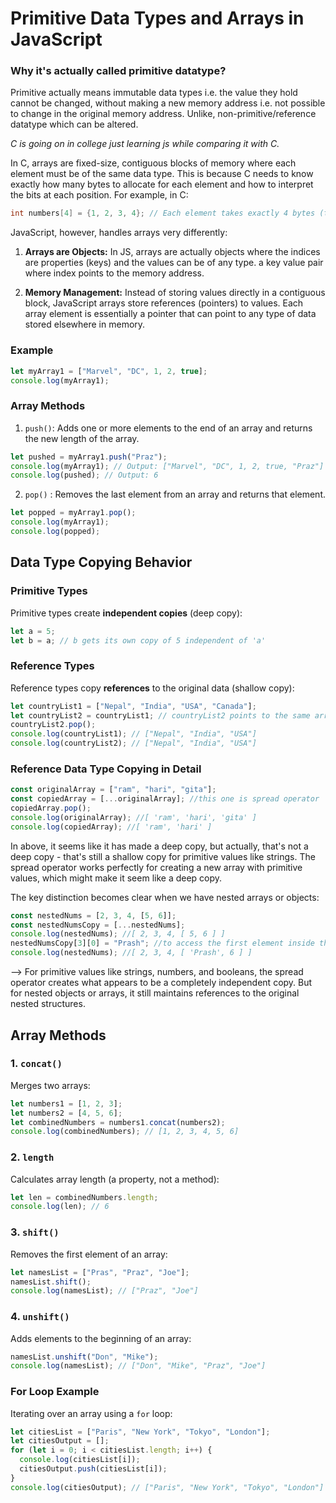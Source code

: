 **Primitive Data Types and Arrays in JavaScript**
=====================================================
### Why it's actually called primitive datatype?
Primitive actually means immutable data types i.e. the value they hold cannot be changed, without making a new memory address i.e. not possible to change in the original memory address. Unlike, non-primitive/reference datatype which can be altered.

*C is going on in college just learning js while comparing it with C.*

In C, arrays are fixed-size, contiguous blocks of memory where each element must be of the same data type. This is because C needs to know exactly how many bytes to allocate for each element and how to interpret the bits at each position.
For example, in C:
```c
int numbers[4] = {1, 2, 3, 4}; // Each element takes exactly 4 bytes (typically)
```
JavaScript, however, handles arrays very differently:
1. **Arrays are Objects:** In JS, arrays are actually objects where the indices are properties (keys) and the values can be of any type. a key value pair where index points to the memory address.

2. **Memory Management:** Instead of storing values directly in a contiguous block, JavaScript arrays store references (pointers) to values. Each array element is essentially a pointer that can point to any type of data stored elsewhere in memory.
### Example
```javascript
let myArray1 = ["Marvel", "DC", 1, 2, true];
console.log(myArray1);
```
### Array Methods
1. `push()`: Adds one or more elements to the end of an array and returns the new length of the array.
```javascript
let pushed = myArray1.push("Praz");
console.log(myArray1); // Output: ["Marvel", "DC", 1, 2, true, "Praz"]
console.log(pushed); // Output: 6
```
2. `pop()` : Removes the last element from an array and returns that element.
```javascript
let popped = myArray1.pop();
console.log(myArray1);
console.log(popped);
```

## Data Type Copying Behavior

### Primitive Types
Primitive types create **independent copies** (deep copy):
```javascript
let a = 5;
let b = a; // b gets its own copy of 5 independent of 'a'
```

### Reference Types
Reference types copy **references** to the original data (shallow copy):
```javascript
let countryList1 = ["Nepal", "India", "USA", "Canada"];
let countryList2 = countryList1; // countryList2 points to the same array as countryList1
countryList2.pop();
console.log(countryList1); // ["Nepal", "India", "USA"]
console.log(countryList2); // ["Nepal", "India", "USA"]
```

### Reference Data Type Copying in Detail
```javascript
const originalArray = ["ram", "hari", "gita"];
const copiedArray = [...originalArray]; //this one is spread operator
copiedArray.pop();
console.log(originalArray); //[ 'ram', 'hari', 'gita' ]
console.log(copiedArray); //[ 'ram', 'hari' ]
```
In above, it seems like it has made a deep copy,
but actually, that's not a deep copy - that's still a shallow copy for 
primitive values like strings. The spread operator works perfectly for creating 
a new array with primitive values, which might make it seem like a deep copy.

The key distinction becomes clear when we have nested arrays or objects:
```javascript
const nestedNums = [2, 3, 4, [5, 6]];
const nestedNumsCopy = [...nestedNums];
console.log(nestedNums); //[ 2, 3, 4, [ 5, 6 ] ]
nestedNumsCopy[3][0] = "Prash"; //to access the first element inside the 3rd index
console.log(nestedNums); //[ 2, 3, 4, [ 'Prash', 6 ] ]
```
--> For primitive values like strings, numbers, and booleans, the spread operator 
creates what appears to be a completely independent copy. But for nested objects 
or arrays, it still maintains references to the original nested structures.

## Array Methods

### 1. `concat()`
Merges two arrays:
```javascript
let numbers1 = [1, 2, 3];
let numbers2 = [4, 5, 6];
let combinedNumbers = numbers1.concat(numbers2);
console.log(combinedNumbers); // [1, 2, 3, 4, 5, 6]
```

### 2. `length`
Calculates array length (a property, not a method):
```javascript
let len = combinedNumbers.length;
console.log(len); // 6
```

### 3. `shift()`
Removes the first element of an array:
```javascript
let namesList = ["Pras", "Praz", "Joe"];
namesList.shift();
console.log(namesList); // ["Praz", "Joe"]
```

### 4. `unshift()`
Adds elements to the beginning of an array:
```javascript
namesList.unshift("Don", "Mike");
console.log(namesList); // ["Don", "Mike", "Praz", "Joe"]
```

### For Loop Example
Iterating over an array using a `for` loop:
```javascript
let citiesList = ["Paris", "New York", "Tokyo", "London"];
let citiesOutput = [];
for (let i = 0; i < citiesList.length; i++) {
  console.log(citiesList[i]);
  citiesOutput.push(citiesList[i]);
}
console.log(citiesOutput); // ["Paris", "New York", "Tokyo", "London"]
```
